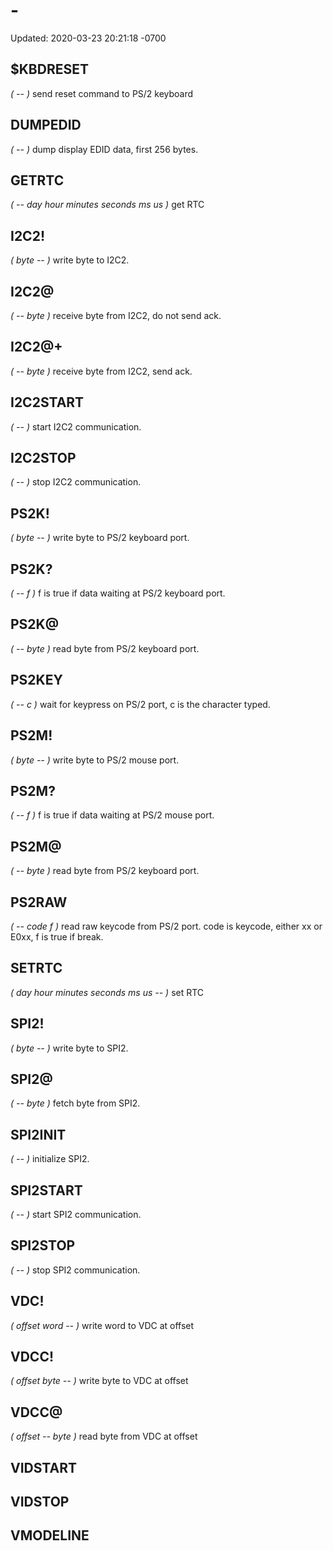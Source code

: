 # -

Updated: 2020-03-23 20:21:18 -0700

## $KBDRESET

_( -- )_ send reset command to PS/2 keyboard

## DUMPEDID

_( -- )_ dump display EDID data, first 256 bytes.

## GETRTC

_( -- day hour minutes seconds ms us )_ get RTC

## I2C2!

_( byte -- )_ write byte to I2C2.

## I2C2@

_( -- byte )_ receive byte from I2C2, do not send ack.

## I2C2@+

_( -- byte )_ receive byte from I2C2, send ack.

## I2C2START

_( -- )_ start I2C2 communication.

## I2C2STOP

_( -- )_ stop I2C2 communication.

## PS2K!

_( byte -- )_ write byte to PS/2 keyboard port.

## PS2K?

_( -- f )_ f is true if data waiting at PS/2 keyboard port.

## PS2K@

_( -- byte )_ read byte from PS/2 keyboard port.

## PS2KEY

_( -- c )_ wait for keypress on PS/2 port, c is the character typed.

## PS2M!

_( byte -- )_ write byte to PS/2 mouse port.

## PS2M?

_( -- f )_ f is true if data waiting at PS/2 mouse port.

## PS2M@

_( -- byte )_ read byte from PS/2 keyboard port.

## PS2RAW

_( -- code f )_ read raw keycode from PS/2 port.
code is keycode, either xx or E0xx, f is true if break.

## SETRTC

_( day hour minutes seconds ms us -- )_ set RTC

## SPI2!

_( byte -- )_ write byte to SPI2.

## SPI2@

_( -- byte )_ fetch byte from SPI2.

## SPI2INIT

_( -- )_ initialize SPI2.

## SPI2START

_( -- )_ start SPI2 communication.

## SPI2STOP

_( -- )_ stop SPI2 communication.

## VDC!

_( offset word -- )_ write word to VDC at offset

## VDCC!

_( offset byte -- )_ write byte to VDC at offset

## VDCC@

_( offset -- byte )_ read byte from VDC at offset

## VIDSTART

## VIDSTOP

## VMODELINE

